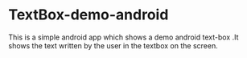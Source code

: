 # TextBox-demo-android
This is a simple android app which shows a demo android text-box .It shows  the text written by the user in the textbox on the screen. 

